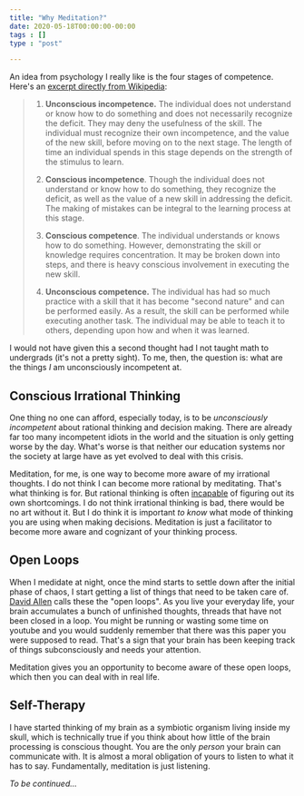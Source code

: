 ```yaml
---
title: "Why Meditation?"
date: 2020-05-18T00:00:00-00:00
tags : []
type : "post"

---
```




An idea from psychology I really like is the four stages of competence. Here's an [excerpt directly from Wikipedia](https://en.wikipedia.org/wiki/Four_stages_of_competence):

> 1. **Unconscious incompetence.**
>    The individual does not understand or know how to do something and does not necessarily recognize the deficit. They may deny the usefulness of the skill. The individual must recognize their own incompetence, and the value of the new skill, before moving on to the next stage. The length of time an individual spends in this stage depends on the strength of the stimulus to learn.
>
> 2. **Conscious incompetence**.
> Though the individual does not understand or know how to do something, they recognize the deficit, as well as the value of a new skill in addressing the deficit. The making of mistakes can be integral to the learning process at this stage.
> 3. **Conscious competence**.
> The individual understands or knows how to do something. However, demonstrating the skill or knowledge requires concentration. It may be broken down into steps, and there is heavy conscious involvement in executing the new skill.
> 4. **Unconscious competence.**
>   The individual has had so much practice with a skill that it has become "second nature" and can be performed easily. As a result, the skill can be performed while executing another task. The individual may be able to teach it to others, depending upon how and when it was learned.
>

I would not have given this a second thought had I not taught math to undergrads (it's not a pretty sight). To me, then, the question is: what are the things *I* am unconsciously incompetent at.



## Conscious Irrational Thinking

One thing no one can afford, especially today, is to be  *unconsciously incompetent* about rational thinking and decision making. There are already far too many incompetent idiots in the world and the situation is only getting worse by the day. What's worse is that neither our education systems nor the society at large have as yet evolved to deal with this crisis.

Meditation, for me, is one way to become more aware of my irrational thoughts. I do not think I can become more rational by meditating. That's what thinking is for. But rational thinking is often [incapable](https://en.wikipedia.org/wiki/Cognitive_bias) of figuring out its own shortcomings. I do not think irrational thinking is bad, there would be no art without it. But I do think it is important *to know* what mode of thinking you are using when making decisions. Meditation is just a facilitator to become more aware and cognizant of your thinking process.

## Open Loops

When I medidate at night, once the mind starts to settle down after the initial phase of chaos, I start getting a list of things that need to be taken care of. [David Allen](https://en.wikipedia.org/wiki/Getting_Things_Done) calls these the "open loops". As you live your everyday life, your brain accumulates a bunch of unfinished thoughts, threads that have not been closed in a loop. You might be running or wasting some time on youtube and you would suddenly remember that there was this paper you were supposed to read. That's a sign that your brain has been keeping track of things subconsciously and needs your attention.

Meditation gives you an opportunity to become aware of these open loops, which then you can deal with in real life.



## Self-Therapy

I have started thinking of my brain as a symbiotic organism living inside my skull, which is technically true if you think about how little of the brain processing is conscious thought. You are the only *person* your brain can communicate with. It is almost a moral obligation of  yours to listen to what it has to say. Fundamentally, meditation is just listening.



*To be continued...*
